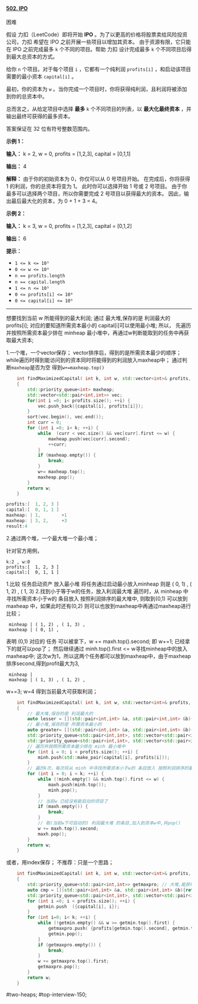 #### [502. IPO](https://leetcode.cn/problems/ipo/)

困难

假设 力扣（LeetCode）即将开始 **IPO** 。为了以更高的价格将股票卖给风险投资公司，力扣 希望在 IPO 之前开展一些项目以增加其资本。 由于资源有限，它只能在 IPO 之前完成最多 `k` 个不同的项目。帮助 力扣 设计完成最多 `k` 个不同项目后得到最大总资本的方式。

给你 `n` 个项目。对于每个项目 `i` ，它都有一个纯利润 `profits[i]` ，和启动该项目需要的最小资本 `capital[i]` 。

最初，你的资本为 `w` 。当你完成一个项目时，你将获得纯利润，且利润将被添加到你的总资本中。

总而言之，从给定项目中选择 **最多** `k` 个不同项目的列表，以 **最大化最终资本** ，并输出最终可获得的最多资本。

答案保证在 32 位有符号整数范围内。

**示例 1：**

**输入：** k = 2, w = 0, profits = [1,2,3], capital = [0,1,1]

**输出：** 4

**解释：**
由于你的初始资本为 0，你仅可以从 0 号项目开始。
在完成后，你将获得 1 的利润，你的总资本将变为 1。
此时你可以选择开始 1 号或 2 号项目。
由于你最多可以选择两个项目，所以你需要完成 2 号项目以获得最大的资本。
因此，输出最后最大化的资本，为 0 + 1 + 3 = 4。

**示例 2：**

**输入：** k = 3, w = 0, profits = [1,2,3], capital = [0,1,2]

**输出：** 6

**提示：**

- `1 <= k <= 10⁵`
- `0 <= w <= 10⁹`
- `n == profits.length`
- `n == capital.length`
- `1 <= n <= 10⁵`
- `0 <= profits[i] <= 10⁴`
- `0 <= capital[i] <= 10⁹`
---- ----

想要找到当前 w 所能得到的最大利润;
通过 最大堆,保存的是 利润最大的 profits[i];
对应的要知道所需资本最小的 capital[i]可以使用最小堆;
所以， 先遍历并按照所需资本最少排在 minheap 最小堆中，再通过w判断能取到的任务中再获取最大资本;

1.一个堆，一个vector保存；
vector排序后，得到的是所需资本最少的顺序；
while遍历时得到能访问到的资本同时将能得到的利润放入maxheap中；
通过判断`maxheap`是否为空 得到`w+=maxheap.top()`
```cpp
    int findMaximizedCapital( int k, int w, std::vector<int>& profits, std::vector<int> &capital )
    {
        std::priority_queue<int> maxheap;
        std::vector<std::pair<int,int>> vec;
        for(int i =0; i< profits.size(); ++i) {
            vec.push_back({capital[i], profits[i]});
        }
        sort(vec.begin(), vec.end());
        int curr = 0;
        for (int i =0; i< k; ++i) {
            while  (curr < vec.size() && vec[curr].first <= w) {
                maxheap.push(vec[curr].second);
                ++curr;
            }
            if (maxheap.empty()) {
                break;
            }
            w+= maxheap.top();
            maxheap.pop();
        }
        return w;
    }
```

```c
profits:[  1, 2, 3 ]
capital:[  0, 1, 1 ]
maxheap: | 1,        +1
maxheap: | 3, 2,     +3
result:4
```
2.通过两个堆，一个最大堆一个最小堆；

针对官方用例，
```
k:2 , w:0
profits:[  1, 2, 3 ]
capital:[  0, 1, 1 ]
```
1.比较 任务启动资产 放入最小堆 将任务通过启动最小放入minheap 则是 ( 0, 1) , ( 1, 2) , ( 1, 3)
2.找到小于等于w的任务，放入利润最大堆 遍历时，从 minheap 中寻找所需资本小于w的 条目放入 按照利润排序的最大堆中,
 则取到(0,1) 可以放到 maxheap 中，如果此时还有(0,2) 则可以也放到maxheap中再通过maxheap进行比较；
```
 minheap | ( 1, 2) , ( 1, 3) ,
 maxheap | ( 0, 1) ,
```
表明 (0,1) 对应的 任务 可以被拿下，w += maxh.top().second; 即 w+=1; 已经拿下的就可以pop了； 然后继续通过 minh.top().first <= w寻找minheap中的放入maxheap中; 这次w为1，所以这两个任务都可以放到maxheap中，由于maxheap排序second,得到profit最大为3,
```
 minheap |
 maxheap | ( 1, 3) , ( 1, 2) ,
```
w+=3; w=4 得到当前最大可获取利润；

```cpp
    int findMaximizedCapital( int k, int w, std::vector<int>& profits, std::vector<int> &capital )
    {
        // 最大堆,保存的是 利润最大的
        auto lesser = [](std::pair<int,int> &a, std::pair<int,int> &b){return a.second < b.second;};
        // 最小堆,保存的是 所需资本最小的
        auto greater= [](std::pair<int,int> &a, std::pair<int,int> &b){return a.first  > b.first ;};
        std::priority_queue<std::pair<int,int>, std::vector<std::pair<int,int>>, decltype(lesser)> maxh(lesser); // less
        std::priority_queue<std::pair<int,int>, std::vector<std::pair<int,int>>, decltype(greater)> minh(greater); // greater
        // 遍历并按照所需资本最少排在 minh 最小堆中
        for (int i = 0; i < profits.size(); ++i) {
            minh.push(std::make_pair(capital[i], profits[i]));
        }
        // 遍历k次，每次将从 minh 中寻找所需资本小于w的 条目放入 按照利润排序的最大堆中
        for (int i = 0; i < k; ++i) {
            while (!minh.empty() && minh.top().first <= w) {
                maxh.push(minh.top());
                minh.pop();
            }
            // 当前w 已经没有能启动的项目了
            if (maxh.empty()) {
                break;
            }
            // 取(当前w下可启动的) 利润最大堆 的条目,加入到资本w中,并pop()
            w += maxh.top().second;
            maxh.pop();
        }
        return w;
    }
```

或者，用index保存；
不推荐：只是一个思路；
```cpp
    int findMaximizedCapital( int k, int w, std::vector<int>& profits, std::vector<int> &capital )
    {
        std::priority_queue<std::pair<int,int>> getmaxpro; // 大堆,能获得的最大利益
        auto cmp = [](std::pair<int,int> &a, std::pair<int,int> &b){return a.first > b.first;};
        std::priority_queue<std::pair<int,int>, std::vector<std::pair<int,int>>, decltype(cmp)> getmin(cmp); // 小堆，能揽到的项目
        for (int i =0; i < profits.size(); ++i) {
            getmin.push  ({capital[i], i});
        }
        for (int i=0; i< k; ++i) {
            while (!getmin.empty() && w >= getmin.top().first) {
                getmaxpro.push( {profits[getmin.top().second], getmin.top().second} );
                getmin.pop();
            }
            if (getmaxpro.empty()) {
                break;
            }
            w += getmaxpro.top().first;
            getmaxpro.pop();
        }
        return w;
    }
```
#two-heaps; #top-interview-150; 
